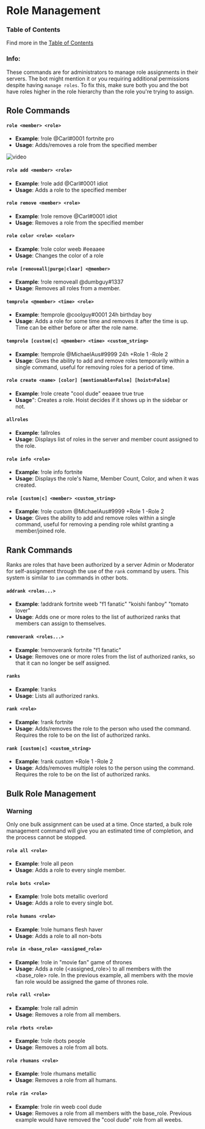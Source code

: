 # Role Management

### Table of Contents

Find more in the [Table of Contents](https://github.com/Discord-Bot-Market/carl-bot/blob/main/TOC.md#table-of-contents)


### Info:
These commands are for administrators to manage role assignments in their servers. The bot might mention it or you requiring additional permissions despite having ``manage roles``. To fix this, make sure both you and the bot have roles higher in the role hierarchy than the role you're trying to assign.

## Role Commands

#### ``role <member> <role>``

- **Example**: !role @Carl#0001 fortnite pro	
- **Usage**: Adds/removes a role from the specified member

![video](https://youtu.be/-Ex0zd0qfj8)

#### ``role add <member> <role>``

- **Example**: !role add @Carl#0001 idiot	
- **Usage**: Adds a role to the specified member

#### ``role remove <member> <role>``

- **Example**: !role remove @Carl#0001 idiot	
- **Usage**: Removes a role from the specified member

#### ``role color <role> <color>``

- **Example**: !role color weeb #eeaaee	
- **Usage**: Changes the color of a role

#### ``role [removeall|purge|clear] <@member>``

- **Example**: !role removeall @dumbguy#1337	
- **Usage**: Removes all roles from a member.

#### ``temprole <@member> <time> <role>``

- **Example**: !temprole @coolguy#0001 24h birthday boy	
- **Usage**: Adds a role for some time and removes it after the time is up. Time can be either before or after the role name.

#### ``temprole [custom|c] <@member> <time> <custom_string>``

- **Example**: !temprole @MichaelAus#9999 24h +Role 1 -Role 2	
- **Usage**: Gives the ability to add and remove roles temporarily within a single command, useful for removing roles for a period of time.

#### ``role create <name> [color] [mentionable=False] [hoist=False]``

- **Example**: !role create "cool dude" eeaaee true true	
- **Usage**": Creates a role. Hoist decides if it shows up in the sidebar or not.

#### ``allroles``

- **Example**: !allroles	
- **Usage**: Displays list of roles in the server and member count assigned to the role.

#### ``role info <role>``

- **Example**: !role info fortnite	
- **Usage**: Displays the role's Name, Member Count, Color, and when it was created.

#### ``role [custom|c] <member> <custom_string>``

- **Example**: !role custom @MichaelAus#9999 +Role 1 -Role 2	
- **Usage**: Gives the ability to add and remove roles within a single command, useful for removing a pending role whilst granting a member/joined role.

## Rank Commands

Ranks are roles that have been authorized by a server Admin or Moderator for self-assignment through the use of the ``rank`` command by users. This system is similar to ``iam`` commands in other bots.

#### ``addrank <roles...>``

- **Example**: !addrank fortnite weeb "f1 fanatic" "koishi fanboy" "tomato lover"	
- **Usage**: Adds one or more roles to the list of authorized ranks that members can assign to themselves.

#### ``removerank <roles...>``

- **Example**: !removerank fortnite "f1 fanatic"	
- **Usage**: Removes one or more roles from the list of authorized ranks, so that it can no longer be self assigned.

#### ``ranks``

- **Example**: !ranks	
- **Usage**: Lists all authorized ranks.

#### ``rank <role>``

- **Example**: !rank fortnite	
- **Usage**: Adds/removes the role to the person who used the command. Requires the role to be on the list of authorized ranks.

#### ``rank [custom|c] <custom_string>``

- **Example**: !rank custom +Role 1 -Role 2	
- **Usage**: Adds/removes multiple roles to the person using the command. Requires the role to be on the list of authorized ranks.

## Bulk Role Management

### Warning
Only one bulk assignment can be used at a time. Once started, a bulk role management command will give you an estimated time of completion, and the process cannot be stopped.

#### ``role all <role>``

- **Example**: !role all peon	
- **Usage**: Adds a role to every single member.

#### ``role bots <role>``

- **Example**: !role bots metallic overlord	
- **Usage**: Adds a role to every single bot.

#### ``role humans <role>``

- **Example**: !role humans flesh haver	
- **Usage**: Adds a role to all non-bots

#### ``role in <base_role> <assigned_role>``

- **Example**: !role in "movie fan" game of thrones	
- **Usage**: Adds a role (<assigned_role>) to all members with the <base_role> role. In the previous example, all members with the movie fan role would be assigned the game of thrones role.

#### ``role rall <role>``

- **Example**: !role rall admin	
- **Usage**: Removes a role from all members.

#### ``role rbots <role>``

- **Example**: !role rbots people	
- **Usage**: Removes a role from all bots.

#### ``role rhumans <role>``

- **Example**: !role rhumans metallic	
- **Usage**: Removes a role from all humans.

#### ``role rin <role>``

- **Example**: !role rin weeb cool dude	
- **Usage**: Removes a role from all members with the base_role. Previous example would have removed the "cool dude" role from all weebs.
